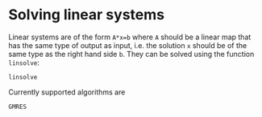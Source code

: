 # Solving linear systems

Linear systems are of the form `A*x=b` where `A` should be a linear map that has the same type
of output as input, i.e. the solution `x` should be of the same type as the right hand side `b`.
They can be solved using the function `linsolve`:

```@docs
linsolve
```

Currently supported algorithms are
```@docs
GMRES
```
